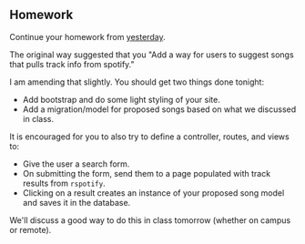 ## Homework

Continue your homework from [yesterday][questions-p1].

The original way suggested that you "Add a way for users to suggest songs that pulls track info from spotify."

I am amending that slightly. You should get two things done tonight:

* Add bootstrap and do some light styling of your site.
* Add a migration/model for proposed songs based on what we discussed in class.

It is encouraged for you to also try to define a controller, routes, and views to:

* Give the user a search form.
* On submitting the form, send them to a page populated with track results from `rspotify`.
* Clicking on a result creates an instance of your proposed song model and saves it in the database.

We'll discuss a good way to do this in class tomorrow (whether on campus or remote).

[questions-p1]: https://github.com/TIY-ATL-ROR-2015-Jan/lectures/blob/master/02-23/questions.md
